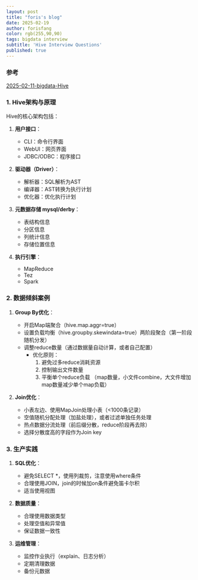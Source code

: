 ```yaml
---
layout: post
title: "foris's blog"
date: 2025-02-19
author: forisfang 
color: rgb(255,90,90)
tags: bigdata interview
subtitle: 'Hive Interview Questions'
published: true
---
```


### 参考

[2025-02-11-bigdata-Hive](../11/bigdata-Hive.html)


### 1. Hive架构与原理
Hive的核心架构包括：
1. **用户接口**：
   - CLI：命令行界面
   - WebUI：网页界面
   - JDBC/ODBC：程序接口

2. **驱动器（Driver）**：
   - 解析器：SQL解析为AST
   - 编译器：AST转换为执行计划
   - 优化器：优化执行计划

3. **元数据存储 mysql/derby**：
   - 表结构信息
   - 分区信息
   - 列统计信息
   - 存储位置信息

4. **执行引擎**：
   - MapReduce
   - Tez
   - Spark


### 2. 数据倾斜案例
1. **Group By优化**：
   - 开启Map端聚合（hive.map.aggr=true）
   - 设置负载均衡（hive.groupby.skewindata=true）两阶段聚合（第一阶段随机分发）
   - 调整reduce数量（通过数据量自动计算，或者自己配置）
        - 优化原则：
            1. 避免过多reduce消耗资源
            2. 控制输出文件数量
            3. 平衡单个reduce负载
            （map数量，小文件combine，大文件增加map数量减少单个map负载）

2. **Join优化**：
   - 小表左边、使用MapJoin处理小表（<1000条记录）
   - 空值随机分配处理（加盐处理），或者过滤单独任务处理
   - 热点数据分流处理（前后缀分散，reduce阶段再去除）
   - 选择分散度高的字段作为Join key

### 3. 生产实践
1. **SQL优化**：
   - 避免SELECT *，使用列裁剪，注意使用where条件
   - 合理使用JOIN，join的时候加on条件避免笛卡尔积
   - 适当使用视图

2. **数据质量**：
   - 合理使用数据类型
   - 处理空值和异常值
   - 保证数据一致性

3. **运维管理**：
   - 监控作业执行（explain、日志分析）
   - 定期清理数据
   - 备份元数据